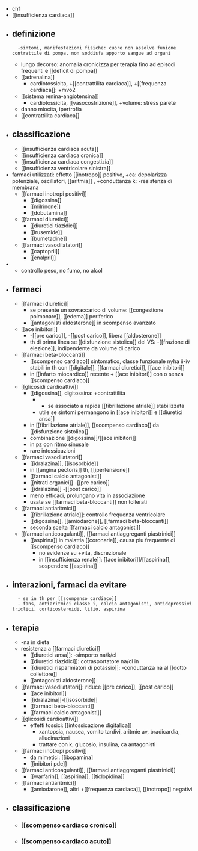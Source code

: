 - chf
- [[insufficienza cardiaca]]
- ## definizione
		-sintomi, manifestazioni fisiche: cuore non assolve funione contrattile di pompa, non soddisfa apporto sangue ad organi
	- lungo decorso: anomalia cronicizza per terapia fino ad episodi frequenti e [[deficit di pompa]]
	- [[adrenalina]]
		- cardiotossicita, +[[contrattilita cardiaca]], +[[frequenza cardiaca]]: +mvo2
	- [[sistema renina-angiotensina]]
		- cardiotossicita, [[vasocostrizione]], +volume: stress parete
	- danno miocita, ipertrofia
	- [[contrattilita cardiaca]]
- ## classificazione
	- [[insufficienza cardiaca acuta]]
	- [[insufficienza cardiaca cronica]]
	- [[insufficienza cardiaca congestizia]]
	- [[insufficienza ventricolare sinistra]]
- farmaci utilizzati: effetto [[inotropo]] positivo, +ca: depolarizza potenziale, oscillatori, [[aritmia]] , +conduttanza k: -resistenza di membrana
	- [[farmaci inotropi positivi]]
		- [[digossina]]
		- [[milrinone]]
		- [[dobutamina]]
	- [[farmaci diuretici]]
		- [[diuretici tiazidici]]
		- [[irusemide]]
		- [[bumetadine]]
	- [[farmaci vasodilatatori]]
		- [[captopril]]
		- [[enalpril]]
- - controllo peso, no fumo, no alcol
- ## farmaci
	- [[farmaci diuretici]]
		- se presente un sovraccarico di volume: [[congestione polmonare]], [[edema]] periferico
		- [[antagonisti aldosterone]] in scompenso avanzato
	- [[ace inibitori]]
		- -[[pre carico]], -[[post carico]], libera [[aldosterone]]
		- th di prima linea se [[disfunzione sistolica]] del VS: -[[frazione di eiezione]], indipendente da volume di carico
	- [[farmaci beta-bloccanti]]
		- [[scompenso cardiaco]] sintomatico, classe funzionale nyha ii-iv stabili in th con [[digitale]], [[farmaci diuretici]], [[ace inibitori]]
		- in [[infarto miocardico]] recente + [[ace inibitori]] con o senza [[scompenso cardiaco]]
	- [[glicosidi cardioattivi]]
		- [[digossina]], digitossina: +contrattilita
			- + se associato a rapida [[fibrillazione atriale]] stabilizzata
			- utile se sintomi permangono in [[ace inibitori]] e [[diuretici ansa]]
		- in [[fibrillazione atriale]], [[scompenso cardiaco]] da [[disfunzione sistolica]]
		- combinazione [[digossina]]/[[ace inibitori]]
		- in pz con ritmo sinusale
		- rare intossicazioni
	- [[farmaci vasodilatatori]]
		- [[idralazina]], [[isosorbide]]
		- in [[angina pectoris]] th, [[ipertensione]]
		- [[farmaci calcio antagonisti]]
		- [[nitrati organici]] -[[pre carico]]
		- [[idralazina]] -[[post carico]]
		- meno efficaci, prolungano vita in associazione
		- usate se [[farmaci beta-bloccanti]] non tollerati
	- [[farmaci antiaritmici]]
		- [[fibrillazione atriale]]: controllo frequenza ventricolare
		- [[digossina]], [[amiodarone]], [[farmaci beta-bloccanti]]
		- seconda scelta [[farmaci calcio antagonisti]]
	- [[farmaci anticoagulanti]], [[farmaci antiaggreganti piastrinici]]
		- [[aspirina]] in malattia [[coronarie]], causa piu frequente di [[scompenso cardiaco]]
			- no evidenze su +vita, discrezionale
			- in [[insufficienza renale]]: [[ace inibitori]]/[[aspirina]], sospendere [[aspirina]]
- ## interazioni, farmaci da evitare
		- se in th per [[scompenso cardiaco]]
		- fans, antiaritmici classe i, calcio antagonisti, antidepressivi triclici, corticosteroidi, litio, aspirina
- ## terapia
	- -na in dieta
	- resistenza a [[farmaci diuretici]]
		- [[diuretici ansa]]: -simporto na/k/cl
		- [[diuretici tiazidici]]: cotrasportatore na/cl in
		- [[diuretici risparmiatori di potassio]]: -conduttanza na al [[dotto collettore]]
		- [[antagonisti aldosterone]]
	- [[farmaci vasodilatatori]]: riduce [[pre carico]], [[post carico]]
		- [[ace inibitori]]
		- [[idralazina]]-[[isosorbide]]
		- [[farmaci beta-bloccanti]]
		- [[farmaci calcio antagonisti]]
	- [[glicosidi cardioattivi]]
		- effetti tossici: [[intossicazione digitalica]]
			- xantopsia, nausea, vomito tardivi, aritmie av, bradicardia, allucinazioni
			- trattare con k, glucosio, insulina, ca antagonisti
	- [[farmaci inotropi positivi]]
		- da mimetici: [[ibopamina]
		- [[inibitori pde]]
	- [[farmaci anticoagulanti]], [[farmaci antiaggreganti piastrinici]]
		- [[warfarin]], [[aspirina]], [[ticlopidina]]
	- [[farmaci antiaritmici]]
		- [[amiodarone]], altri +[[frequenza cardiaca]], [[inotropo]] negativi
- ## classificazione
	- ### [[scompenso cardiaco cronico]]
	- ### [[scompenso cardiaco acuto]]